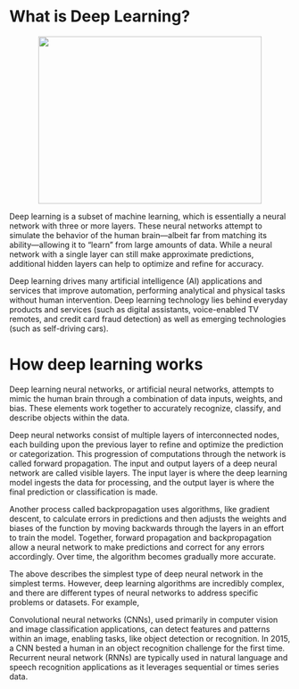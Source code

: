# What is Deep Learning?
<p align="center" >
  <img src="https://quantace.in/wp-content/uploads/2023/07/Machine-Learning-Deep-Learning.png" width="400" height="300">
</p>
Deep learning is a subset of machine learning, which is essentially a neural network with three or more layers. These neural networks attempt to simulate the behavior of the human brain—albeit far from matching its ability—allowing it to “learn” from large amounts of data. While a neural network with a single layer can still make approximate predictions, additional hidden layers can help to optimize and refine for accuracy.

Deep learning drives many artificial intelligence (AI) applications and services that improve automation, performing analytical and physical tasks without human intervention. Deep learning technology lies behind everyday products and services (such as digital assistants, voice-enabled TV remotes, and credit card fraud detection) as well as emerging technologies (such as self-driving cars).

# How deep learning works
Deep learning neural networks, or artificial neural networks, attempts to mimic the human brain through a combination of data inputs, weights, and bias. These elements work together to accurately recognize, classify, and describe objects within the data.

Deep neural networks consist of multiple layers of interconnected nodes, each building upon the previous layer to refine and optimize the prediction or categorization. This progression of computations through the network is called forward propagation. The input and output layers of a deep neural network are called visible layers. The input layer is where the deep learning model ingests the data for processing, and the output layer is where the final prediction or classification is made.

Another process called backpropagation uses algorithms, like gradient descent, to calculate errors in predictions and then adjusts the weights and biases of the function by moving backwards through the layers in an effort to train the model. Together, forward propagation and backpropagation allow a neural network to make predictions and correct for any errors accordingly. Over time, the algorithm becomes gradually more accurate.

The above describes the simplest type of deep neural network in the simplest terms. However, deep learning algorithms are incredibly complex, and there are different types of neural networks to address specific problems or datasets. For example,

Convolutional neural networks (CNNs), used primarily in computer vision and image classification applications, can detect features and patterns within an image, enabling tasks, like object detection or recognition. In 2015, a CNN bested a human in an object recognition challenge for the first time.
Recurrent neural network (RNNs) are typically used in natural language and speech recognition applications as it leverages sequential or times series data.
